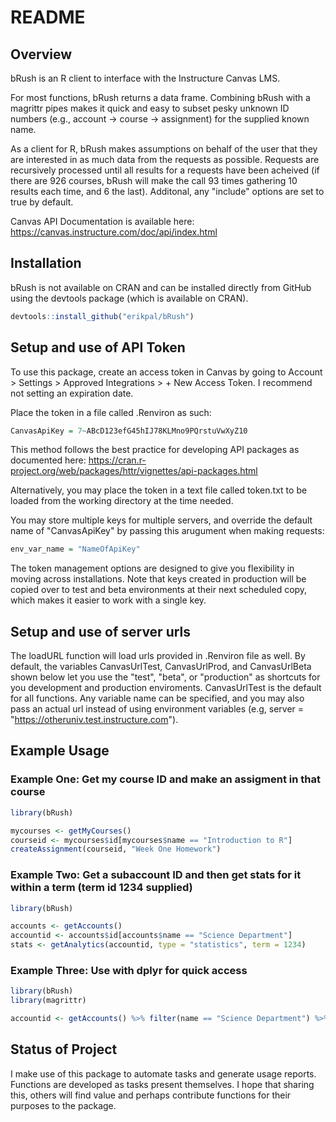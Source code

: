 README
================

Overview
--------

bRush is an R client to interface with the Instructure Canvas LMS.

For most functions, bRush returns a data frame. Combining bRush with a magrittr pipes makes it quick and easy to subset pesky unknown ID numbers (e.g., account -&gt; course -&gt; assignment) for the supplied known name.

As a client for R, bRush makes assumptions on behalf of the user that they are interested in as much data from the requests as possible. Requests are recursively processed until all results for a requests have been acheived (if there are 926 courses, bRush will make the call 93 times gathering 10 results each time, and 6 the last). Additonal, any "include" options are set to true by default.

Canvas API Documentation is available here: <https://canvas.instructure.com/doc/api/index.html>

Installation
------------

bRush is not available on CRAN and can be installed directly from GitHub using the devtools package (which is available on CRAN).

``` r
devtools::install_github("erikpal/bRush")
```

Setup and use of API Token
--------------------------

To use this package, create an access token in Canvas by going to Account &gt; Settings &gt; Approved Integrations &gt; + New Access Token. I recommend not setting an expiration date.

Place the token in a file called .Renviron as such:

``` r
CanvasApiKey = 7~ABcD123efG45hIJ78KLMno9PQrstuVwXyZ10
```

This method follows the best practice for developing API packages as documented here: <https://cran.r-project.org/web/packages/httr/vignettes/api-packages.html>

Alternatively, you may place the token in a text file called token.txt to be loaded from the working directory at the time needed.

You may store multiple keys for multiple servers, and override the default name of "CanvasApiKey" by passing this arugument when making requests:

``` r
env_var_name = "NameOfApiKey"
```

The token management options are designed to give you flexibility in moving across installations. Note that keys created in production will be copied over to test and beta environments at their next scheduled copy, which makes it easier to work with a single key.

Setup and use of server urls
----------------------------

The loadURL function will load urls provided in .Renviron file as well. By default, the variables CanvasUrlTest, CanvasUrlProd, and CanvasUrlBeta shown below let you use the "test", "beta", or "production" as shortcuts for you development and production enviroments. CanvasUrlTest is the default for all functions. Any variable name can be specified, and you may also pass an actual url instead of using environment variables (e.g, server = "<https://otheruniv.test.instructure.com>").

Example Usage
-------------

### Example One: Get my course ID and make an assigment in that course

``` r
library(bRush)

mycourses <- getMyCourses()
courseid <- mycourses$id[mycourses$name == "Introduction to R"]
createAssignment(courseid, "Week One Homework")
```

### Example Two: Get a subaccount ID and then get stats for it within a term (term id 1234 supplied)

``` r
library(bRush)

accounts <- getAccounts()
accountid <- accounts$id[accounts$name == "Science Department"]
stats <- getAnalytics(accountid, type = "statistics", term = 1234)
```

### Example Three: Use with dplyr for quick access

``` r
library(bRush)
library(magrittr)

accountid <- getAccounts() %>% filter(name == "Science Department") %>% .[["id"]]
```

Status of Project
-----------------

I make use of this package to automate tasks and generate usage reports. Functions are developed as tasks present themselves. I hope that sharing this, others will find value and perhaps contribute functions for their purposes to the package.
